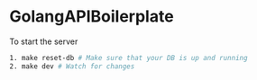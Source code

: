 # GolangAPIBoilerplate

To start the server
```sh
1. make reset-db # Make sure that your DB is up and running
2. make dev # Watch for changes
```